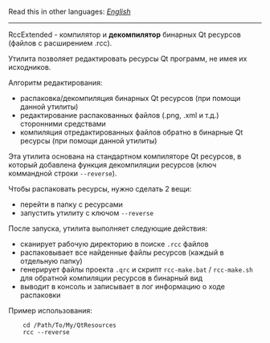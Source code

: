 Read this in other languages: *[English](readme.md)*

----

RccExtended - компилятор и **декомпилятор** бинарных Qt ресурсов (файлов с расширением .rcc).

Утилита позволяет редактировать ресурсы Qt программ, не имея их исходников.

Алгоритм редактирования:
  
  - распаковка/декомпиляция бинарных Qt ресурсов (при помощи данной утилиты)
  - редактирование распакованных файлов (.png, .xml и т.д.) сторонними средствами
  - компиляция отредактированных файлов обратно в бинарные Qt ресурсы (при помощи данной утилиты)

Эта утилита основана на стандартном компиляторе Qt ресурсов, в который добавлена функция декомпиляции ресурсов (ключ коммандной строки `--reverse`).

Чтобы распаковать ресурсы, нужно сделать 2 вещи:

  - перейти в папку с ресурсами
  - запустить утилиту с ключом `--reverse`
  
После запуска, утилита выполняет следующие действия:
  
  - сканирует рабочую директорию в поиске `.rcc` файлов
  - распаковывает все найденные файлы ресурсов (каждый в отдельную папку)
  - генерирует файлы проекта `.qrc` и скрипт `rcc-make.bat` / `rcc-make.sh` для обратной компиляции ресурсов в бинарный вид
  - выводит в консоль и записывает в лог информацию о ходе распаковки 

Пример использования:
```
    cd /Path/To/My/QtResources
    rcc --reverse
```
